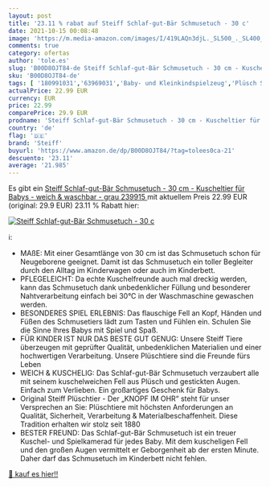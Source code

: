 ```yaml
---
layout: post
title: '23.11 % rabat auf Steiff Schlaf-gut-Bär Schmusetuch - 30 c'
date: 2021-10-15 00:08:48
image: 'https://m.media-amazon.com/images/I/419LAQn3djL._SL500_._SL400_.jpg'
comments: true
category: ofertas
author: 'tole.es'
slug: 'B00D8OJT84-de Steiff Schlaf-gut-Bär Schmusetuch - 30 cm - Kuscheltier...'
sku: 'B00D8OJT84-de'
tags: [ '180991031','63969031','Baby- und Kleinkindspielzeug','Plüsch Spielzeug','Produkte','Schmusetücher','Spielzeug','Steiff','Stofftiere & Teddybären','steiff', ]
actualPrice: 22.99 EUR
currency: EUR
price: 22.99
comparePrice: 29.9 EUR
prodname: 'Steiff Schlaf-gut-Bär Schmusetuch - 30 cm - Kuscheltier für Babys - weich & waschbar - grau  239915 '
country: 'de'
flag: '🇩🇪'
brand: 'Steiff'
buyurl: 'https://www.amazon.de/dp/B00D8OJT84/?tag=tolees0ca-21'
descuento: '23.11'
average: '21.985'
---
```


Es gibt ein [Steiff Schlaf-gut-Bär Schmusetuch - 30 cm - Kuscheltier für Babys - weich & waschbar - grau  239915 ](https://www.amazon.de/dp/B00D8OJT84/?tag=tolees0ca-21) mit aktuellem Preis 22.99 EUR (original: 29.9 EUR) 23.11 % Rabatt hier:

[![Steiff Schlaf-gut-Bär Schmusetuch - 30 c](https://m.media-amazon.com/images/I/419LAQn3djL._SL500_._SL400_.jpg)](https://www.amazon.de/dp/B00D8OJT84/?tag=tolees0ca-21)

ℹ️:

- MAßE: Mit einer Gesamtlänge von 30 cm ist das Schmusetuch schon für Neugeborene geeignet. Damit ist das Schmusetuch ein toller Begleiter durch den Alltag im Kinderwagen oder auch im Kinderbett.
- PFLEGELEICHT: Da echte Kuschelfreunde auch mal dreckig werden, kann das Schmusetuch dank unbedenklicher Füllung und besonderer Nahtverarbeitung einfach bei 30°C in der Waschmaschine gewaschen werden.
- BESONDERES SPIEL ERLEBNIS: Das flauschige Fell an Kopf, Händen und Füßen des Schmusetiers lädt zum Tasten und Fühlen ein. Schulen Sie die Sinne Ihres Babys mit Spiel und Spaß.
- FÜR KINDER IST NUR DAS BESTE GUT GENUG: Unsere Steiff Tiere überzeugen mit geprüfter Qualität, unbedenklichen Materialien und einer hochwertigen Verarbeitung. Unsere Plüschtiere sind die Freunde fürs Leben
- WEICH & KUSCHELIG: Das Schlaf-gut-Bär Schmusetuch verzaubert alle mit seinem kuschelweichen Fell aus Plüsch und gestickten Augen. Einfach zum Verlieben. Ein großartiges Geschenk für Babys.
- Original Steiff Plüschtier - Der „KNOPF IM OHR“ steht für unser Versprechen an Sie: Plüschtiere mit höchsten Anforderungen an Qualität, Sicherheit, Verarbeitung & Materialbeschaffenheit. Diese Tradition erhalten wir stolz seit 1880
- BESTER FREUND: Das Schlaf-gut-Bär Schmusetuch ist ein treuer Kuschel- und Spielkamerad für jedes Baby. Mit dem kuscheligen Fell und den großen Augen vermittelt er Geborgenheit ab der ersten Minute. Daher darf das Schmusetuch im Kinderbett nicht fehlen.

[🛒 kauf es hier!!](https://www.amazon.de/dp/B00D8OJT84/?tag=tolees0ca-21)
